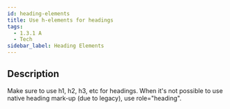 ```yaml
---
id: heading-elements
title: Use h-elements for headings
tags:
  - 1.3.1 A
  - Tech
sidebar_label: Heading Elements
---
```


## Description

Make sure to use h1, h2, h3, etc for headings. When it's not possible to use native heading mark-up (due to legacy), use role="heading".
